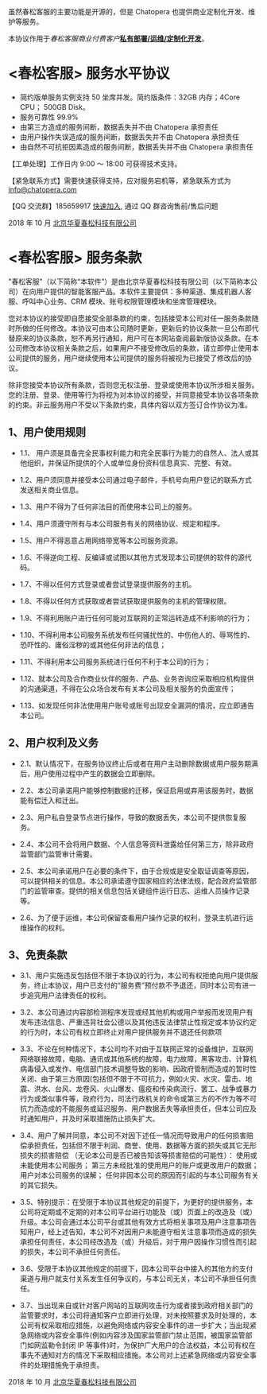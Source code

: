 虽然春松客服的主要功能是开源的，但是 Chatopera 也提供商业定制化开发、维护等服务。

本协议作用于*春松客服商业付费客户*[**私有部署/运维/定制化开发**](https://docs.chatopera.com/products/cskefu/index.html#%E5%95%86%E4%B8%9A%E6%94%AF%E6%8C%81)。

# <春松客服> 服务水平协议

- 简约版单服务实例支持 50 坐席并发。简约版条件：32GB 内存；4Core CPU； 500GB Disk。
- 服务可靠性 99.9%
- 由第三方造成的服务间断，数据丢失并不由 Chatopera 承担责任
- 由用户操作失误造成的服务间断，数据丢失并不由 Chatopera 承担责任
- 由自然不可抗拒因素造成的服务间断，数据丢失并不由 Chatopera 承担责任

【工单处理】工作日内 9:00 ～ 18:00 可获得技术支持。

【紧急联系方式】需要快速获得支持，应对服务宕机等，紧急联系方式为 info@chatopera.com

【QQ 交流群】185659917 [快速加入](https://jq.qq.com/?_wv=1027&k=5I1cJLP), 通过 QQ 群咨询售前/售后问题

2018 年 10 月 [北京华夏春松科技有限公司](https://www.chatopera.com/)

# <春松客服> 服务条款

"春松客服"（以下简称“本软件”）是由北京华夏春松科技有限公司（以下简称本公司）在向用户提供的智能客服产品。本软件主要提供：多种渠道、集成机器人客服、呼叫中心业务、CRM 模块、账号权限管理模块和坐席管理模块。

您对本协议的接受即自愿接受全部条款的约束，包括接受本公司对任一服务条款随时所做的任何修改。本协议可由本公司随时更新，更新后的协议条款一旦公布即代替原来的协议条款，恕不再另行通知，用户可在本网站查阅最新版协议条款。在本公司修改本协议相关条款之后，如果用户不接受修改后的条款，请立即停止使用本公司提供的服务，用户继续使用本公司提供的服务将被视为已接受了修改后的协议。

除非您接受本协议所有条款，否则您无权注册、登录或使用本协议所涉相关服务。您的注册、登录、使用等行为将视为对本协议的接受，并同意接受本协议各项条款的约束。非云服务用户不受以下条款约束，具体内容以双方签订合作协议为准。

## 1、用户使用规则

- 1.1、 用户须是具备完全民事权利能力和完全民事行为能力的自然人、法人或其他组织，并保证所提供的个人或单位身份资料信息真实、完整、有效。

- 1.2、用户须同意并接受本公司通过电子邮件，手机号向用户登记的联系方式发送相关商业信息。

- 1.3、用户不得为了任何非法目的而使用本公司上的服务。

- 1.4、用户须遵守所有与本公司服务有关的网络协议、规定和程序。

- 1.5、用户不得恶意占用网络带宽等本公司服务资源。

- 1.6、不得逆向工程、反编译或试图以其他方式发现本公司提供的软件的源代码。

- 1.7、不得以任何方式登录或者尝试登录提供服务的主机。

- 1.8、不得以任何方式获取或者尝试获取提供服务的主机的管理权限。

- 1.9、不得利用账户进行任何可能对互联网的正常运转造成不利影响的行为；

- 1.10、不得利用本公司服务系统发布任何骚扰性的、中伤他人的、辱骂性的、恐吓性的、庸俗淫秽的或其他任何非法的信息；

- 1.11、不得利用本公司服务系统进行任何不利于本公司的行为；

- 1.12、就本公司及合作商业伙伴的服务、产品、业务咨询应采取相应机构提供的沟通渠道，不得在公众场合发布有关本公司及相关服务的负面宣传；

- 1.13、如发现任何非法使用用户账号或账号出现安全漏洞的情况，应立即通告本公司。

## 2、用户权利及义务

- 2.1、默认情况下，在服务协议终止后或者在用户主动删除数据或用户服务期满后，用户使用过程中产生的数据会立即删除。

- 2.2、本公司承诺用户能够控制数据的迁移，保证启用或弃用该服务时，数据能有偿迁入和迁出。

- 2.3、用户私自登录节点进行操作，导致的数据丢失，本公司不提供恢复服务。

- 2.4、本公司不会将用户数据、个人信息等资料泄露给任何第三方，除非政府监管部门监管审计需要。

- 2.5、本公司承诺用户在必要的条件下，由于合规或是安全取证调查等原因，可以提供相关的信息。本公司承诺遵守国家相应的法律法规，配合政府监管部门的监管审查。提供的相关信息包括关键组件运行日志、运维人员操作记录等。

- 2.6、为了便于运维，本公司保留查看用户操作记录的权利，登录主机进行运维操作的权利。

## 3、免责条款

- 3.1、用户实施违反包括但不限于本协议的行为，本公司有权拒绝向用户提供服务，终止本协议，用户已支付的“服务费”预付款不予退还，同时本公司有进一步追究用户法律责任的权利。

- 3.2、本公司通过内容部检测程序发现或经其他机构或用户举报而发现用户有发布违法信息、严重违背社会公德以及其他违反法律禁止性规定或本协议约定的行为时，本公司有权立即终止对用户提供服务并不退还任何款项

- 3.3、不论在何种情况下，本公司均不对由于互联网正常的设备维护，互联网网络联接故障，电脑、通讯或其他系统的故障，电力故障，黑客攻击、计算机病毒侵入或发作、电信部门技术调整导致的影响、因政府管制而造成的暂时性关闭、由于第三方原因(包括但不限于不可抗力，例如火灾、水灾、雷击、地震、洪水、台风、龙卷风、火山爆发、瘟疫和传染病流行、罢工、战争或暴力行为或类似事件等，政府行为，司法行政机关的命令或第三方的不作为等不可抗力而造成的不能服务或延迟服务、用户数据丢失等承担责任，但本公司应及时通知用户，并及时采取措施防止损失扩大。

- 3.4、用户了解并同意，本公司不对因下述任一情况而导致用户的任何损害赔偿承担责任，包括但不限于利润、商誉、使用、数据等方面的损失或其它无形损失的损害赔偿 （无论本公司是否已被告知该等损害赔偿的可能性）：
  使用或未能使用本公司服务；
  第三方未经批准的使用用户的账户或更改用户的数据；
  用户对本公司服务的误解；
  任何非因本公司的原因而引起的与本公司服务有关的其它损失。

- 3.5、特别提示：在受限于本协议其他规定的前提下，为更好的提供服务，本公司将定期或不定期的对本公司平台进行功能及（或）页面上的改造及（或）升级。本公司会通过本公司平台或其他有效方式将相关事项及用户注意事项告知用户，经上述告知，本公司不对因用户未能遵守相关注意事项而造成的损失承担任何责任，本公司经改造及（或）升级后，对于用户因操作习惯性而引起的损失，本公司不承担任何责任。

- 3.6、受限于本协议其他规定的前提下，因本公司平台中接入的其他方的支付渠道与用户就支付关系发生任何争议的，与本公司无关，本公司不承担任何责任。

- 3.7、当出现来自或针对客户网站的互联网攻击行为或者接到政府相关部门的监管要求时，本公司将通知客户立即进行处理，对未按照要求及时处理的，本公司有权采取相应措施，以避免网络或内容安全事件的进一步扩大；当出现紧急网络或内容安全事件(例如内容涉及国家监管部门禁止范围，被国家监管部门如网监勒令封闭 IP 等事件)时，为保护广大用户的合法权益，本公司有权在事先不通知对方的情况下采取相应措施。本公司对上述紧急网络或内容安全事件的处理措施免于承担责。

2018 年 10 月 [北京华夏春松科技有限公司](https://www.chatopera.com/)
